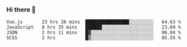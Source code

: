 ### Hi there 👋

<!--
**xin-code/Xin-code** is a ✨ _special_ ✨ repository because its `README.md` (this file) appears on your GitHub profile.

Here are some ideas to get you started:
<!--START_SECTION:waka-->
```text
Vue.js       23 hrs 26 mins  ████████████████░░░░░░░░░   64.63 % 
JavaScript   8 hrs 35 mins   ██████░░░░░░░░░░░░░░░░░░░   23.69 % 
JSON         2 hrs 11 mins   █▓░░░░░░░░░░░░░░░░░░░░░░░   06.04 % 
SCSS         2 hrs           █▒░░░░░░░░░░░░░░░░░░░░░░░   05.55 % 
```
<!--END_SECTION:waka-->
